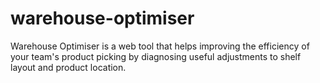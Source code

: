 # warehouse-optimiser
Warehouse Optimiser is a web tool that helps improving the efficiency of your team's product picking by diagnosing useful adjustments to shelf layout and product location. 
